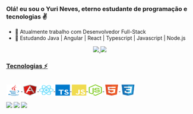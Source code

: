 ### Olá! eu sou o Yuri Neves, eterno estudante de programação e tecnologias ✌️

- 🔭 Atualmente trabalho com Desenvolvedor Full-Stack
- 🌱 Estudando Java | Angular | React | Typescript | Javascript | Node.js

<div align="center">
  <a href="https://github.com/yurineves1994">
  <img height="160em" src="https://github-readme-stats.vercel.app/api?username=yurineves1994&show_icons=true&theme=dracula&include_all_commits=true&count_private=true"/>
  <img height="160em" src="https://github-readme-stats.vercel.app/api/top-langs/?username=yurineves1994&layout=compact&langs_count=7&theme=dracula"/>
</div>

### Tecnologias ⚡
<div style="display: inline_block"><br>
  <img align="center" alt="Yuri-Java" height="30" width="40" src="https://github.com/devicons/devicon/blob/master/icons/java/java-original.svg">
  <img align="center" alt="Yuri-Angular" height="30" width="40" src="https://github.com/devicons/devicon/blob/master/icons/angularjs/angularjs-original.svg">
  <img align="center" alt="Yuri-React" height="30" width="40" src="https://github.com/devicons/devicon/blob/master/icons/react/react-original.svg">
  <img align="center" alt="Yuri-typescript" height="30" width="40" src="https://github.com/devicons/devicon/blob/master/icons/typescript/typescript-original.svg">
  <img align="center" alt="Yuri-Js" height="30" width="40" src="https://raw.githubusercontent.com/devicons/devicon/master/icons/javascript/javascript-plain.svg">
  <img align="center" alt="Yuri-Node" height="30" width="40" src="https://github.com/devicons/devicon/blob/master/icons/nodejs/nodejs-original.svg">
  <img align="center" alt="Yuri-HTML" height="30" width="40" src="https://raw.githubusercontent.com/devicons/devicon/master/icons/html5/html5-original.svg">
  <img align="center" alt="Yuri-CSS" height="30" width="40" src="https://raw.githubusercontent.com/devicons/devicon/master/icons/css3/css3-original.svg">
</div><br>
  

   
<div> 
  <a href="https://www.instagram.com/yuri_neves3/" target="_blank"><img src="https://img.shields.io/badge/-Instagram-%23E4405F?style=for-the-badge&logo=instagram&logoColor=white" target="_blank"></a>
  <a href = "mailto:yurineves1934@gmail.com"><img src="https://img.shields.io/badge/-Gmail-%23333?style=for-the-badge&logo=gmail&logoColor=white" target="_blank"></a>
  <a href="https://www.linkedin.com/in/yuri-travassos-5964b8143/" target="_blank"><img src="https://img.shields.io/badge/-LinkedIn-%230077B5?style=for-the-badge&logo=linkedin&logoColor=white" target="_blank"></a> 
 
</div>
